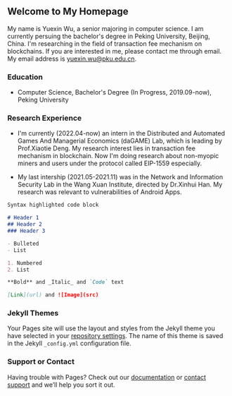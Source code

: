 ## Welcome to My Homepage

  My name is Yuexin Wu, a senior majoring in computer science. I am currently persuing the bachelor's degree in Peking University, Beijing, China. I'm researching in the field of transaction fee mechanism on blockchains. If you are interested in me, please contact me through email. My email address is yuexin.wu@pku.edu.cn.

### Education

* Computer Science, Bachelor's Degree (In Progress, 2019.09-now), Peking University

### Research Experience

* I'm currently (2022.04-now) an intern in the Distributed and Automated Games And Managerial Economics (daGAME) Lab, which is leading by Prof.Xiaotie Deng. My research interest lies in transaction fee mechanism in blockchain. Now I'm doing research about non-myopic miners and users under the protocol called EIP-1559 especially.

* My last intership (2021.05-2021.11) was in the Network and Information Security Lab in the Wang Xuan Institute, directed by Dr.Xinhui Han. My research was relevant to vulnerabilities of Android Apps.





```markdown
Syntax highlighted code block

# Header 1
## Header 2
### Header 3

- Bulleted
- List

1. Numbered
2. List

**Bold** and _Italic_ and `Code` text

[Link](url) and ![Image](src)
```



### Jekyll Themes

Your Pages site will use the layout and styles from the Jekyll theme you have selected in your [repository settings](https://github.com/BettyWuPKU/BettyWuPKU/settings/pages). The name of this theme is saved in the Jekyll `_config.yml` configuration file.

### Support or Contact

Having trouble with Pages? Check out our [documentation](https://docs.github.com/categories/github-pages-basics/) or [contact support](https://support.github.com/contact) and we’ll help you sort it out.
